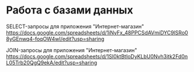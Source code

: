 # Работа с базами данных
SELECT-запросы для приложения "Интернет-магазин" https://docs.google.com/spreadsheets/d/1iNyFx_48PPCSdAVmiDYC9lSRo08yGEnwq4-foqOW4wI/edit?usp=sharing

JOIN-запросы для приложения "Интернет-магазин" https://docs.google.com/spreadsheets/d/1SI0ktBtIoDyKLbU0Nvh3itk2Fd0nL05Trb20QgQ9ekA/edit?usp=sharing
